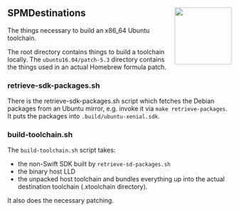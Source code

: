<h2>SPMDestinations
  <img src="http://zeezide.com/img/SwiftXcodePkgIcon.svg"
       align="right" width="128" height="128" />
</h2>

The things necessary to build an x86_64 Ubuntu toolchain.

The root directory contains things to build a toolchain locally.
The `ubuntu16.04/patch-5.3` directory contains the things used in an actual
Homebrew formula patch.

### retrieve-sdk-packages.sh

There is the retrieve-sdk-packages.sh script which fetches the Debian packages
from an Ubuntu mirror, e.g. invoke it via `make retrieve-packages`.
It puts the packages into `.build/ubuntu-xenial.sdk`.

### build-toolchain.sh

The `build-toolchain.sh` script takes:
- the non-Swift SDK built by `retrieve-sd-packages.sh`
- the binary host LLD 
- the unpacked host toolchain
and bundles everything up into the actual destination toolchain 
(.xtoolchain directory).

It also does the necessary patching.
